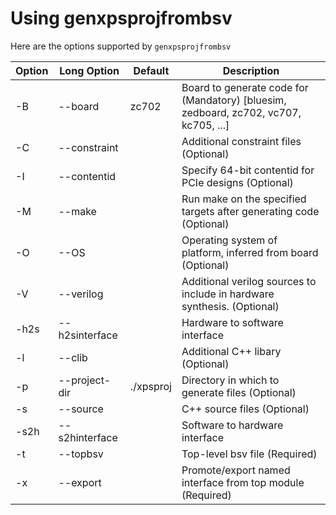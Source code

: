 # Using genxpsprojfrombsv

Here are the options supported by `genxpsprojfrombsv`

| Option | Long Option | Default | Description |
---------|-------------|---------|-------------------------------------|
| -B     | --board     | zc702   | Board to generate code for (Mandatory) [bluesim, zedboard, zc702, vc707, kc705, ...]|
| -C     | --constraint|         | Additional constraint files (Optional) |
| -I     | --contentid |         | Specify 64-bit contentid for PCIe designs (Optional) |
| -M     | --make      |         | Run make on the specified targets after generating code (Optional) |
| -O     | --OS        |         | Operating system of platform, inferred from board (Optional) |
| -V     | --verilog   |         | Additional verilog sources to include in hardware synthesis. (Optional) |
| -h2s   | --h2sinterface |      | Hardware to software interface |
| -l     | --clib      |         | Additional C++ libary (Optional) |
| -p     | --project-dir | ./xpsproj | Directory in which to generate files (Optional) |
| -s     | --source    |         | C++ source files (Optional) |
| -s2h   |--s2hinterface |       | Software to hardware interface |
| -t     | --topbsv    |         | Top-level bsv file (Required) |
| -x     | --export    |         | Promote/export named interface from top module (Required) |

